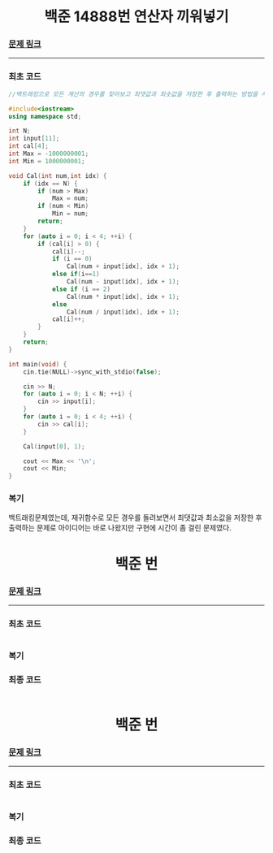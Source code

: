 <h1 align = "center">백준 14888번 연산자 끼워넣기 </h1>

### [문제 링크](https://www.acmicpc.net/problem/14888 "14888번 연산자 끼워넣기")
---

### 최초 코드

```cpp
//백트래킹으로 모든 계산의 경우를 찾아보고 최댓값과 최솟값을 저장한 후 출력하는 방법을 사용하면 될것 같다.

#include<iostream>
using namespace std;

int N;
int input[11];
int cal[4];
int Max = -1000000001;
int Min = 1000000001;

void Cal(int num,int idx) {
	if (idx == N) {
		if (num > Max)
			Max = num;
		if (num < Min)
			Min = num;
		return;
	}
	for (auto i = 0; i < 4; ++i) {
		if (cal[i] > 0) {
			cal[i]--;
			if (i == 0)
				Cal(num + input[idx], idx + 1);
			else if(i==1)
				Cal(num - input[idx], idx + 1);
			else if (i == 2)
				Cal(num * input[idx], idx + 1);
			else
				Cal(num / input[idx], idx + 1);
			cal[i]++;
		}
	}
	return;
}

int main(void) {
	cin.tie(NULL)->sync_with_stdio(false);

	cin >> N;
	for (auto i = 0; i < N; ++i) {
		cin >> input[i];
	}
	for (auto i = 0; i < 4; ++i) {
		cin >> cal[i];
	}

	Cal(input[0], 1);

	cout << Max << '\n';
	cout << Min;
}

```

### 복기
백트래킹문제였는데, 재귀함수로 모든 경우를 돌려보면서 최댓값과 최소값을 저장한 후 출력하는 문제로 아이디어는 바로 나왔지만 구현에 시간이 좀 걸린 문제였다.

<h1 align = "center">백준 번 </h1>

### [문제 링크](https://www.acmicpc.net/problem/ "")
---

### 최초 코드

```cpp

```

### 복기

### 최종 코드
```cpp

```

<h1 align = "center">백준 번 </h1>

### [문제 링크](https://www.acmicpc.net/problem/ "")
---

### 최초 코드

```cpp

```

### 복기

### 최종 코드
```cpp

```